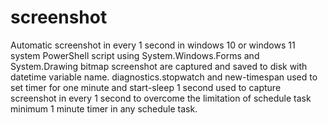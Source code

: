 # screenshot
Automatic screenshot in every 1 second in windows 10 or windows 11 system
PowerShell script using System.Windows.Forms and System.Drawing bitmap screenshot are captured and saved to disk with datetime variable name.
diagnostics.stopwatch and new-timespan used to set timer for one minute and start-sleep 1 second used to capture screenshot in every 1 second to overcome the 
limitation of schedule task minimum 1 minute timer in any schedule task. 
